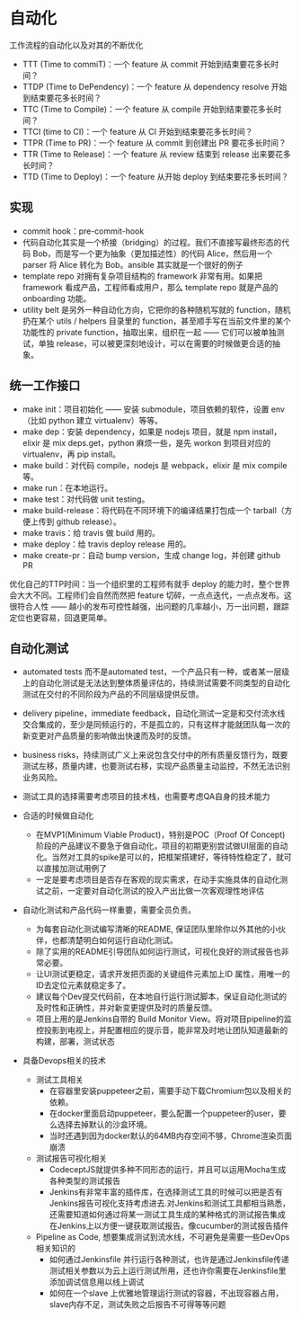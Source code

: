# 自动化

工作流程的自动化以及对其的不断优化

* TTT (Time to commiT)：一个 feature 从 commit 开始到结束要花多长时间？
* TTDP (Time to DePendency)：一个 feature 从 dependency resolve 开始到结束要花多长时间？
* TTC (Time to Compile)：一个 feature 从 compile 开始到结束要花多长时间？
* TTCI (time to CI)：一个 feature 从 CI 开始到结束要花多长时间？
* TTPR (Time to PR)：一个 feature 从 commit 到创建出 PR 要花多长时间？
* TTR (Time to Release)：一个 feature 从 review 结束到 release 出来要花多长时间？
* TTD (Time to Deploy)：一个 feature 从开始 deploy 到结束要花多长时间？

## 实现

* commit hook：pre-commit-hook
* 代码自动化其实是一个桥接（bridging）的过程。我们不直接写最终形态的代码 Bob，而是写一个更为抽象（更加描述性）的代码 Alice，然后用一个 parser 将 Alice 转化为 Bob。ansible 其实就是一个很好的例子
* template repo 对拥有复杂项目结构的 framework 非常有用。如果把 framework 看成产品，工程师看成用户，那么 template repo 就是产品的 onboarding 功能。
* utility belt 是另外一种自动化方向，它把你的各种随机写就的 function，随机扔在某个 utils / helpers 目录里的 function，甚至顺手写在当前文件里的某个功能性的 private function，抽取出来，组织在一起 —— 它们可以被单独测试，单独 release，可以被更深刻地设计，可以在需要的时候做更合适的抽象。

## 统一工作接口

* make init：项目初始化 —— 安装 submodule，项目依赖的软件，设置 env（比如 python 建立 virtualenv）等等。
* make dep：安装 dependency，如果是 nodejs 项目，就是 npm install，elixir 是 mix deps.get，python 麻烦一些，是先 workon 到项目对应的 virtualenv，再 pip install。
* make build：对代码 compile，nodejs 是 webpack，elixir 是 mix compile 等。
* make run：在本地运行。
* make test：对代码做 unit testing。
* make build-release：将代码在不同环境下的编译结果打包成一个 tarball（方便上传到 github release）。
* make travis：给 travis 做 build 用的。
* make deploy：给 travis deploy release 用的。
* make create-pr：自动 bump version，生成 change log，并创建 github PR

优化自己的TTP时间：当一个组织里的工程师有就手 deploy 的能力时，整个世界会大大不同。工程师们会自然而然把 feature 切碎，一点点迭代，一点点发布。这很符合人性 —— 越小的发布可控性越强，出问题的几率越小，万一出问题，跟踪定位也更容易，回退更简单。

## 自动化测试

* automated tests 而不是automated test，一个产品只有一种，或者某一层级上的自动化测试是无法达到整体质量评估的，持续测试需要不同类型的自动化测试在交付的不同阶段为产品的不同层级提供反馈。
* delivery pipeline，immediate feedback，自动化测试一定是和交付流水线交合集成的，至少是同频运行的，不是孤立的，只有这样才能就团队每一次的新变更对产品质量的影响做出快速而及时的反馈。
* business risks，持续测试广义上来说包含交付中的所有质量反馈行为，既要测试左移，质量内建，也要测试右移，实现产品质量主动监控，不然无法识别业务风险。

* 测试工具的选择需要考虑项目的技术栈，也需要考虑QA自身的技术能力
* 合适的时候做自动化
  - 在MVP1(Minimum Viable Product)，特别是POC（Proof Of Concept)阶段的产品建议不要急于做自动化，项目的初期更别尝试做UI层面的自动化。当然对工具的spike是可以的，把框架搭建好，等待特性稳定了，就可以直接加测试用例了
  - 一定是要考虑项目是否存在客观的现实需求，在动手实施具体的自动化测试之前，一定要对自动化测试的投入产出比做一次客观理性地评估
* 自动化测试和产品代码一样重要，需要全员负责。
  - 为每套自动化测试编写清晰的README, 保证团队里除你以外其他的小伙伴，也都清楚明白如何运行自动化测试。
  - 除了实用的README引导团队如何运行测试，可视化良好的测试报告也非常必要。
  - 让UI测试更稳定，请求开发把页面的关键组件元素加上ID 属性，用唯一的ID去定位元素就稳定多了。
  - 建议每个Dev提交代码前，在本地自行运行测试脚本，保证自动化测试的及时性和正确性，并对新变更提供及时的质量反馈。
  - 项目上用的是Jenkins自带的 Build Monitor View。将对项目pipeline的监控投影到电视上，并配置相应的提示音，能非常及时地让团队知道最新的构建，部署，测试状态
* 具备Devops相关的技术
  - 测试工具相关
    + 在容器里安装puppeteer之前，需要手动下载Chromium包以及相关的依赖。
    + 在docker里面启动puppeteer，要么配置一个puppeteer的user，要么选择去掉默认的沙盒环境。
    + 当时还遇到因为docker默认的64MB内存空间不够，Chrome渲染页面崩溃
  - 测试报告可视化相关
    + CodeceptJS就提供多种不同形态的运行，并且可以运用Mocha生成各种类型的测试报告
    + Jenkins有非常丰富的插件库，在选择测试工具的时候可以把是否有Jenkins报告可视化支持考虑进去.对Jenkins和测试工具都相当熟悉，还需要知道如何通过将某一测试工具生成的某种格式的测试报告集成在Jenkins上以方便一键获取测试报告。像cucumber的测试报告插件
  - Pipeline as Code, 想要集成测试到流水线，不可避免是需要一些DevOps相关知识的
    + 如何通过Jenkinsfile 并行运行各种测试，也许是通过Jenkinsfile传递测试相关参数以为云上运行测试所用，还也许你需要在Jenkinsfile里添加调试信息用以线上调试
    + 如何在一个slave 上优雅地管理运行测试的容器，不出现容器占用，slave内存不足，测试失败之后报告不可得等等问题
